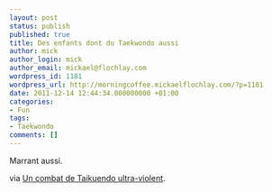 ```yaml
---
layout: post
status: publish
published: true
title: Des enfants dont du Taekwondo aussi
author: mick
author_login: mick
author_email: mickael@flochlay.com
wordpress_id: 1181
wordpress_url: http://morningcoffee.mickaelflochlay.com/?p=1181
date: 2011-12-14 12:44:34.000000000 +01:00
categories:
- Fun
tags:
- Taekwondo
comments: []
---
```

Marrant aussi.

via <a href="http://www.geeek.org/un-combat-de-taikuendo-ultra-violent-337.html">Un combat de Taikuendo ultra-violent</a>.
